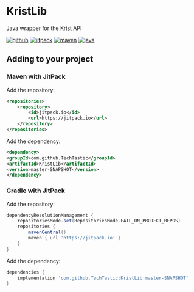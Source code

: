 # KristLib

Java wrapper for the [Krist] API

[![github](https://cdn.jsdelivr.net/npm/@intergrav/devins-badges@3/assets/cozy/available/github_vector.svg)](https://github.com/TechTastic/KristLib)
[![jitpack](https://cdn.jsdelivr.net/npm/@intergrav/devins-badges@3/assets/cozy/available/jitpack_vector.svg)](https://jitpack.io/#TechTastic/KristLib/master-SNAPSHOT)
[![maven](https://cdn.jsdelivr.net/npm/@intergrav/devins-badges@3/assets/cozy/built-with/maven_vector.svg)](https://maven.apache.org/)
[![java](https://cdn.jsdelivr.net/npm/@intergrav/devins-badges@3/assets/cozy/built-with/java_vector.svg)](https://java.com)

## Adding to your project

### Maven with JitPack

Add the repository:

```xml
<repositories>
    <repository>
        <id>jitpack.io</id>
        <url>https://jitpack.io</url>
    </repository>
</repositories>
```

Add the dependency:

```xml
<dependency>
<groupId>com.github.TechTastic</groupId>
<artifactId>KristLib</artifactId>
<version>master-SNAPSHOT</version>
</dependency>
```

### Gradle with JitPack

Add the repository:

```groovy
dependencyResolutionManagement {
	repositoriesMode.set(RepositoriesMode.FAIL_ON_PROJECT_REPOS)
	repositories {
		mavenCentral()
		maven { url 'https://jitpack.io' }
	}
}
```

Add the dependency:

```groovy
dependencies {
    implementation 'com.github.TechTastic:KristLib:master-SNAPSHOT'
}
```

[Krist]: https://krist.dev
